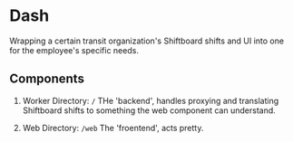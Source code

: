 # Dash
Wrapping a certain transit organization's Shiftboard shifts and UI into one for the employee's specific needs.

## Components
1. Worker
Directory: `/`
THe 'backend', handles proxying and translating Shiftboard shifts to something the web component can understand.

2. Web
Directory: `/web`
The 'froentend', acts pretty.
